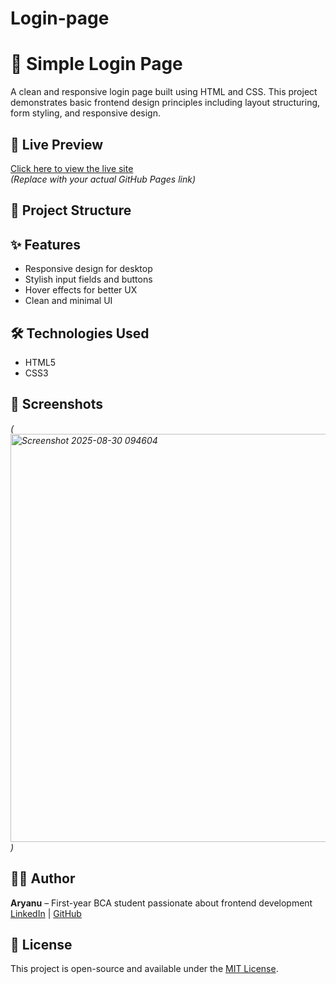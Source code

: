 # Login-page
# 🔐 Simple Login Page

A clean and responsive login page built using HTML and CSS. This project demonstrates basic frontend design principles including layout structuring, form styling, and responsive design.

## 🚀 Live Preview
[Click here to view the live site](https://gauravkeshari80.github.io/Login-page/)  
*(Replace with your actual GitHub Pages link)*

## 📁 Project Structure

## ✨ Features
- Responsive design for desktop 
- Stylish input fields and buttons
- Hover effects for better UX
- Clean and minimal UI

## 🛠️ Technologies Used
- HTML5
- CSS3

## 📸 Screenshots
*(<img width="1328" height="653" alt="Screenshot 2025-08-30 094604" src="https://github.com/user-attachments/assets/cca78940-41af-44a7-bcd3-34d807d1e0fa" />
)*



## 🙋‍♂️ Author
**Aryanu** – First-year BCA student passionate about frontend development  
[LinkedIn](www.linkedin.com/in/aryan-keshari-0067b1378) | [GitHub](https://github.com/gauravkeshari80)

## 📃 License
This project is open-source and available under the [MIT License](LICENSE).
